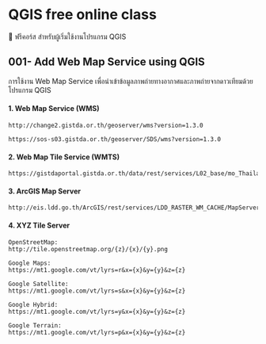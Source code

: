 # QGIS free online class


🎯 ฟรีคอร์ส สำหรับผู้เริ่มใช้งานโปรแกรม QGIS

## 001- Add Web Map Service using QGIS

การใช้งาน Web Map Service เพื่อนำเข้าข้อมูลภาพถ่ายทางอากาศและภาพถ่ายจากดาวเทียมด้วยโปรแกรม QGIS  

#### 1. Web Map Service (WMS)
```
http://change2.gistda.or.th/geoserver/wms?version=1.3.0

https://sos-s03.gistda.or.th/geoserver/SDS/wms?version=1.3.0
```

#### 2. Web Map Tile Service (WMTS)
```
https://gistdaportal.gistda.or.th/data/rest/services/L02_base/mo_Thailand_GISTDA_2m/ImageServer/WMTS?
```

#### 3. ArcGIS Map Server
```
http://eis.ldd.go.th/ArcGIS/rest/services/LDD_RASTER_WM_CACHE/MapServer
```

#### 4. XYZ Tile Server
```
OpenStreetMap:
http://tile.openstreetmap.org/{z}/{x}/{y}.png

Google Maps:
https://mt1.google.com/vt/lyrs=r&x={x}&y={y}&z={z}

Google Satellite:
https://mt1.google.com/vt/lyrs=s&x={x}&y={y}&z={z}

Google Hybrid:
https://mt1.google.com/vt/lyrs=y&x={x}&y={y}&z={z}

Google Terrain:
https://mt1.google.com/vt/lyrs=p&x={x}&y={y}&z={z}
```
